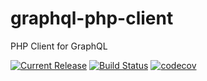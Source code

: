 # graphql-php-client
PHP Client for GraphQL

[![Current Release](https://img.shields.io/badge/release-0.2.0-1eb0fc.svg)](https://github.com/Hearst-Hatchery/graphql-php-client/releases/tag/0.2.0)
[![Build Status](https://travis-ci.com/Hearst-Hatchery/graphql-php-client.svg?branch=master)](https://travis-ci.com/Hearst-Hatchery/graphql-php-client)
[![codecov](https://codecov.io/gh/Hearst-Hatchery/graphql-php-client/branch/master/graph/badge.svg)](https://codecov.io/gh/Hearst-Hatchery/graphql-php-client)

